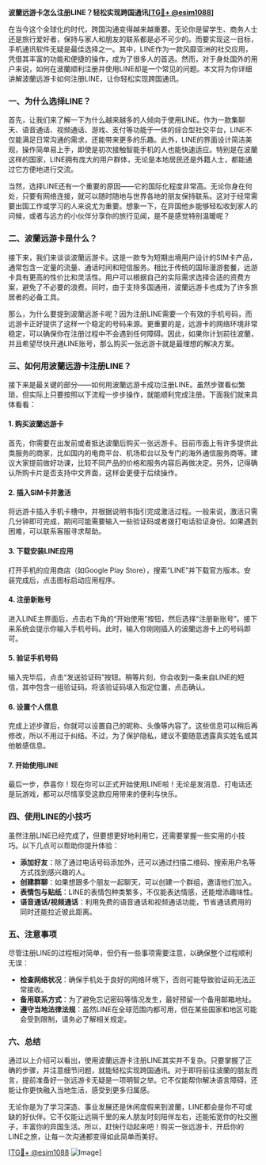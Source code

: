 **波蘭远游卡怎么注册LINE？轻松实现跨国通讯[[TG💪+ @esim1088](https://t.me/s/esim1088)]**

在当今这个全球化的时代，跨国沟通变得越来越重要。无论你是留学生、商务人士还是旅行爱好者，保持与家人和朋友的联系都是必不可少的。而要实现这一目标，手机通讯软件无疑是最佳选择之一。其中，LINE作为一款风靡亚洲的社交应用，凭借其丰富的功能和便捷的操作，成为了很多人的首选。然而，对于身处国外的用户来说，如何在波蘭顺利注册并使用LINE却是一个常见的问题。本文将为你详细讲解波蘭远游卡如何注册LINE，让你轻松实现跨国通讯。

### **一、为什么选择LINE？**

首先，让我们来了解一下为什么越来越多的人倾向于使用LINE。作为一款集聊天、语音通话、视频通话、游戏、支付等功能于一体的综合型社交平台，LINE不仅能满足日常沟通的需求，还能带来更多的乐趣。此外，LINE的界面设计简洁美观，操作简单易上手，即使是初次接触智能手机的人也能快速适应。特别是在波蘭这样的国家，LINE拥有庞大的用户群体，无论是本地居民还是外籍人士，都能通过它方便地进行交流。

当然，选择LINE还有一个重要的原因——它的国际化程度非常高。无论你身在何处，只要有网络连接，就可以随时随地与世界各地的朋友保持联系。这对于经常需要出国工作或学习的人来说尤为重要。想象一下，在异国他乡能够轻松收到家人的问候，或者与远方的小伙伴分享你的旅行见闻，是不是感觉特别温暖呢？

### **二、波蘭远游卡是什么？**

接下来，我们来谈谈波蘭远游卡。这是一款专为短期出境用户设计的SIM卡产品，通常包含一定量的流量、通话时间和短信服务。相比于传统的国际漫游套餐，远游卡具有更高的性价比和灵活性。用户可以根据自己的实际需求选择合适的资费方案，避免了不必要的浪费。同时，由于支持多国通用，波蘭远游卡也成为了许多旅居者的必备工具。

那么，为什么要提到波蘭远游卡呢？因为注册LINE需要一个有效的手机号码，而远游卡正好提供了这样一个稳定的号码来源。更重要的是，远游卡的网络环境非常稳定，可以确保你在注册过程中不会遇到任何障碍。因此，如果你计划前往波蘭，并且希望尽快开通LINE账号，那么购买一张远游卡就是最理想的解决方案。

### **三、如何用波蘭远游卡注册LINE？**

接下来是最关键的部分——如何用波蘭远游卡成功注册LINE。虽然步骤看似繁琐，但实际上只要按照以下流程一步步操作，就能顺利完成注册。下面我们就来具体看看：

#### **1. 购买波蘭远游卡**
首先，你需要在出发前或者抵达波蘭后购买一张远游卡。目前市面上有许多提供此类服务的商家，比如国内的电商平台、机场柜台以及专门的海外通信服务商等。建议大家提前做好功课，比较不同产品的价格和服务内容后再做决定。另外，记得确认所购卡片是否支持中文界面，这样会更便于后续操作。

#### **2. 插入SIM卡并激活**
将远游卡插入手机卡槽中，并根据说明书指引完成激活过程。一般来说，激活只需几分钟即可完成，期间可能需要输入一些验证码或者拨打电话验证身份。如果遇到困难，可以联系客服寻求帮助。

#### **3. 下载安装LINE应用**
打开手机的应用商店（如Google Play Store），搜索“LINE”并下载官方版本。安装完成后，点击图标启动应用程序。

#### **4. 注册新账号**
进入LINE主界面后，点击右下角的“开始使用”按钮，然后选择“注册新账号”。接下来系统会提示你输入手机号码。此时，输入你刚刚插入的波蘭远游卡上的号码即可。

#### **5. 验证手机号码**
输入完毕后，点击“发送验证码”按钮。稍等片刻，你会收到一条来自LINE的短信，其中包含一组验证码。将该验证码填入指定位置，点击确认。

#### **6. 设置个人信息**
完成上述步骤后，你就可以设置自己的昵称、头像等内容了。这些信息可以稍后再修改，所以不用过于纠结。不过，为了保护隐私，建议不要随意透露真实姓名或其他敏感信息。

#### **7. 开始使用LINE**
最后一步，恭喜你！现在你可以正式开始使用LINE啦！无论是发消息、打电话还是玩游戏，都可以尽情享受这款应用带来的便利与快乐。

### **四、使用LINE的小技巧**

虽然注册LINE已经完成了，但要想更好地利用它，还需要掌握一些实用的小技巧。以下几点可以帮助你提升体验：

- **添加好友**：除了通过电话号码添加外，还可以通过扫描二维码、搜索用户名等方式找到感兴趣的人。
- **创建群聊**：如果想跟多个朋友一起聊天，可以创建一个群组，邀请他们加入。
- **表情包与贴纸**：LINE的表情包种类繁多，不仅能表达情感，还能增添趣味性。
- **语音通话/视频通话**：利用免费的语音通话和视频通话功能，节省通话费用的同时还能拉近彼此距离。

### **五、注意事项**

尽管注册LINE的过程相对简单，但仍有一些事项需要注意，以确保整个过程顺利无误：

- **检查网络状况**：确保手机处于良好的网络环境下，否则可能导致验证码无法正常接收。
- **备用联系方式**：为了避免忘记密码等情况发生，最好预留一个备用邮箱地址。
- **遵守当地法律法规**：虽然LINE在全球范围内都可用，但在某些国家和地区可能会受到限制，请务必了解相关规定。

### **六、总结**

通过以上介绍可以看出，使用波蘭远游卡注册LINE其实并不复杂。只要掌握了正确的步骤，并注意细节问题，就能轻松实现跨国通讯。对于即将前往波蘭的朋友而言，提前准备好一张远游卡无疑是一项明智之举。它不仅能帮你解决语言障碍，还能让你更快融入当地生活，感受到更多归属感。

无论你是为了学习深造、事业发展还是休闲度假来到波蘭，LINE都会是你不可或缺的好伙伴。它不仅能让远隔千里的亲人朋友时刻陪伴左右，还能拓宽你的社交圈子，丰富你的异国生活。所以，赶快行动起来吧！购买一张远游卡，开启你的LINE之旅，让每一次沟通都变得如此简单而美好。

[[TG💪+ @esim1088](https://t.me/s/esim1088) ![Image](https://i.postimg.cc/4NQfJmqS/Snipaste-2025-05-13-00-14-12.png)]